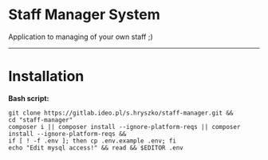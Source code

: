 # Staff Manager System

Application to managing of your own staff ;) 

--- 

# Installation

**Bash script:**
```
git clone https://gitlab.ideo.pl/s.hryszko/staff-manager.git && 
cd "staff-manager"
composer i || composer install --ignore-platform-reqs || composer install --ignore-platform-reqs && 
if [ ! -f .env ]; then cp .env.example .env; fi
echo "Edit mysql access!" && read && $EDITOR .env
```